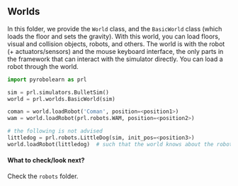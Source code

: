 ## Worlds

In this folder, we provide the `World` class, and the `BasicWorld` class (which loads the floor and sets the gravity).
With this world, you can load floors, visual and collision objects, robots, and others. The world is with the robot (+ actuators/sensors) and the mouse keyboard interface, the only parts in the framework that can interact with the simulator directly. You can load a robot through the world.

```python
import pyrobolearn as prl

sim = prl.simulators.BulletSim()
world = prl.worlds.BasicWorld(sim)

coman = world.loadRobot('Coman', position=<position1>)
wam = world.loadRobot(prl.robots.WAM, position=<position2>)

# the following is not advised
littledog = prl.robots.LittleDog(sim, init_pos=<position3>)
world.loadRobot(littledog)  # such that the world knows about the robot is present.
```

#### What to check/look next?

Check the `robots` folder.
